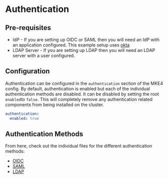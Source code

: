 # Authentication

## Pre-requisites

- IdP - If you are setting up OIDC or SAML then you will need an IdP with an application configured. This example setup uses [okta](https://www.okta.com/)
- LDAP Server - If you are setting up LDAP then you will need an LDAP server with a user configured.

## Configuration

Authentication can be configured in the `authentication` section of the MKE4 config. By default, authentication is enabled but each of the individual authentication methods are disabled. It can be disabled by setting the root `enabled`to `false`. This will completely remove any authentication related components from being installed on the cluster.

```yaml
authentication:
  enabled: true
```

## Authentication Methods

From here, check out the individual files for the different authentication methods:

- [OIDC](./OIDC.md)
- [SAML](./SAML.md)
- [LDAP](./LDAP.md)
